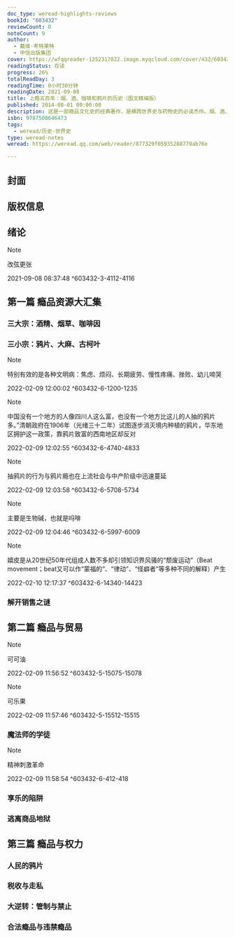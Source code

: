 ```yaml
---
doc_type: weread-highlights-reviews
bookId: "603432"
reviewCount: 0
noteCount: 9
author:
  - 戴维·考特莱特
  - 中信出版集团
cover: https://wfqqreader-1252317822.image.myqcloud.com/cover/432/603432/t7_603432.jpg
readingStatus: 在读
progress: 26%
totalReadDay: 3
readingTime: 0小时30分钟
readingDate: 2021-09-08
title: 上瘾五百年：烟、酒、咖啡和鸦片的历史（图文精编版）
published: 2014-08-01 00:00:00
description: 这是一部瘾品文化史的经典著作，是横跨世界史与药物史的必读杰作。烟、酒、茶、咖啡、鸦片等精神瘾品，在历史上的力量有多大？它们为何有合法与违禁之分？是什么力量将瘾品流行推动为规模庞大、模式各异的商品贸易？本书从社会与生物学的角度对咖啡、烟草、茶叶、鸦片、可卡因等影响精神状态的瘾品进行了历史性的梳理考察，逐一展演它们如何被发现、交易与图利的过程，追踪出大众化瘾品进入全球贸易主流的来龙去脉。书中综合心理、药物、权力、经济、文化、生态等个领域讲述瘾品历史，内容有趣，视野广博，令人眼界大开。
isbn: 9787508646473
tags:
  - weread/历史-世界史
type: weread-notes
weread: https://weread.qq.com/web/reader/877329f05935288779ab76e

---
```



## 封面

## 版权信息

## 绪论

> [!NOTE] 
> 改弦更张
> 
> 2021-09-08 08:37:48 ^603432-3-4112-4116

## 第一篇 瘾品资源大汇集

### 三大宗：酒精、烟草、咖啡因

### 三小宗：鸦片、大麻、古柯叶

> [!NOTE] 
> 特别有效的是各种文明病：焦虑、烦闷、长期疲劳、慢性疼痛、挫败、幼儿啼哭
> 
> 2022-02-09 12:00:02 ^603432-6-1200-1235

> [!NOTE] 
> 中国没有一个地方的人像四川人这么富，也没有一个地方比这儿的人抽的鸦片多。”清朝政府在1906年（光绪三十二年）试图逐步消灭境内种植的鸦片，华东地区拥护这一政策，靠鸦片致富的西南地区却反对
> 
> 2022-02-09 12:02:55 ^603432-6-4740-4833

> [!NOTE] 
> 抽鸦片的行为与鸦片瘾也在上流社会与中产阶级中迅速蔓延
> 
> 2022-02-09 12:03:58 ^603432-6-5708-5734

> [!NOTE] 
> 主要是生物碱，也就是吗啡
> 
> 2022-02-09 12:04:46 ^603432-6-5997-6009

> [!NOTE] 
> 嬉皮是从20世纪50年代组成人数不多却引领知识界风骚的“颓废运动”（Beat movement；beat又可以作“蒙福的”、“律动”、“怪癖者”等多种不同的解释）产生
> 
> 2022-02-10 12:17:37 ^603432-6-14340-14423

### 解开销售之谜

## 第二篇 瘾品与贸易

> [!NOTE] 
> 可可油
> 
> 2022-02-09 11:56:52 ^603432-5-15075-15078

> [!NOTE] 
> 可乐果
> 
> 2022-02-09 11:57:46 ^603432-5-15512-15515

### 魔法师的学徒

> [!NOTE] 
> 精神刺激革命
> 
> 2022-02-09 11:58:54 ^603432-6-412-418

### 享乐的陷阱

### 逃离商品地狱

## 第三篇 瘾品与权力

### 人民的鸦片

### 税收与走私

### 大逆转：管制与禁止

### 合法瘾品与违禁瘾品

